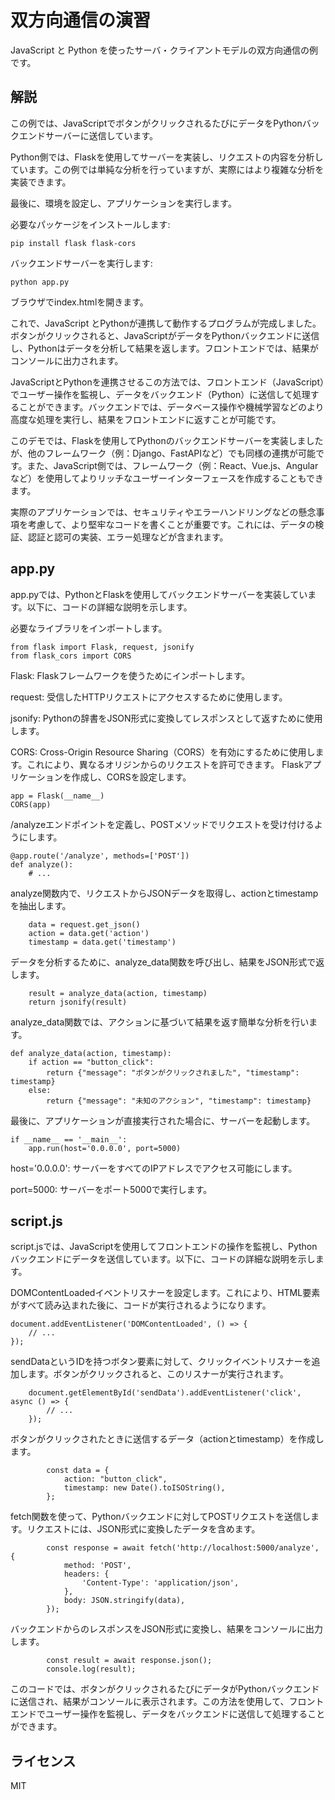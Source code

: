 # 双方向通信の演習

JavaScript と Python を使ったサーバ・クライアントモデルの双方向通信の例です。


## 解説

この例では、JavaScriptでボタンがクリックされるたびにデータをPythonバックエンドサーバーに送信しています。

Python側では、Flaskを使用してサーバーを実装し、リクエストの内容を分析しています。この例では単純な分析を行っていますが、実際にはより複雑な分析を実装できます。

最後に、環境を設定し、アプリケーションを実行します。

必要なパッケージをインストールします:

```
pip install flask flask-cors
```

バックエンドサーバーを実行します:

```
python app.py
```

ブラウザでindex.htmlを開きます。

これで、JavaScript とPythonが連携して動作するプログラムが完成しました。ボタンがクリックされると、JavaScriptがデータをPythonバックエンドに送信し、Pythonはデータを分析して結果を返します。フロントエンドでは、結果がコンソールに出力されます。

JavaScriptとPythonを連携させるこの方法では、フロントエンド（JavaScript）でユーザー操作を監視し、データをバックエンド（Python）に送信して処理することができます。バックエンドでは、データベース操作や機械学習などのより高度な処理を実行し、結果をフロントエンドに返すことが可能です。

このデモでは、Flaskを使用してPythonのバックエンドサーバーを実装しましたが、他のフレームワーク（例：Django、FastAPIなど）でも同様の連携が可能です。また、JavaScript側では、フレームワーク（例：React、Vue.js、Angularなど）を使用してよりリッチなユーザーインターフェースを作成することもできます。

実際のアプリケーションでは、セキュリティやエラーハンドリングなどの懸念事項を考慮して、より堅牢なコードを書くことが重要です。これには、データの検証、認証と認可の実装、エラー処理などが含まれます。


## app.py

app.pyでは、PythonとFlaskを使用してバックエンドサーバーを実装しています。以下に、コードの詳細な説明を示します。

必要なライブラリをインポートします。

```
from flask import Flask, request, jsonify
from flask_cors import CORS
```

Flask: Flaskフレームワークを使うためにインポートします。

request: 受信したHTTPリクエストにアクセスするために使用します。

jsonify: Pythonの辞書をJSON形式に変換してレスポンスとして返すために使用します。

CORS: Cross-Origin Resource Sharing（CORS）を有効にするために使用します。これにより、異なるオリジンからのリクエストを許可できます。
Flaskアプリケーションを作成し、CORSを設定します。

```
app = Flask(__name__)
CORS(app)
```

/analyzeエンドポイントを定義し、POSTメソッドでリクエストを受け付けるようにします。

```
@app.route('/analyze', methods=['POST'])
def analyze():
    # ...
```

analyze関数内で、リクエストからJSONデータを取得し、actionとtimestampを抽出します。

```
    data = request.get_json()
    action = data.get('action')
    timestamp = data.get('timestamp')
```

データを分析するために、analyze_data関数を呼び出し、結果をJSON形式で返します。

```
    result = analyze_data(action, timestamp)
    return jsonify(result)
```

analyze_data関数では、アクションに基づいて結果を返す簡単な分析を行います。

```
def analyze_data(action, timestamp):
    if action == "button_click":
        return {"message": "ボタンがクリックされました", "timestamp": timestamp}
    else:
        return {"message": "未知のアクション", "timestamp": timestamp}
```

最後に、アプリケーションが直接実行された場合に、サーバーを起動します。

```
if __name__ == '__main__':
    app.run(host='0.0.0.0', port=5000)
```

host='0.0.0.0': サーバーをすべてのIPアドレスでアクセス可能にします。

port=5000: サーバーをポート5000で実行します。

## script.js

script.jsでは、JavaScriptを使用してフロントエンドの操作を監視し、Pythonバックエンドにデータを送信しています。以下に、コードの詳細な説明を示します。

DOMContentLoadedイベントリスナーを設定します。これにより、HTML要素がすべて読み込まれた後に、コードが実行されるようになります。

```
document.addEventListener('DOMContentLoaded', () => {
    // ...
});
```

sendDataというIDを持つボタン要素に対して、クリックイベントリスナーを追加します。ボタンがクリックされると、このリスナーが実行されます。

```
    document.getElementById('sendData').addEventListener('click', async () => {
        // ...
    });
```

ボタンがクリックされたときに送信するデータ（actionとtimestamp）を作成します。

```
        const data = {
            action: "button_click",
            timestamp: new Date().toISOString(),
        };
```

fetch関数を使って、Pythonバックエンドに対してPOSTリクエストを送信します。リクエストには、JSON形式に変換したデータを含めます。

```
        const response = await fetch('http://localhost:5000/analyze', {
            method: 'POST',
            headers: {
                'Content-Type': 'application/json',
            },
            body: JSON.stringify(data),
        });
```

バックエンドからのレスポンスをJSON形式に変換し、結果をコンソールに出力します。

```
        const result = await response.json();
        console.log(result);
```

このコードでは、ボタンがクリックされるたびにデータがPythonバックエンドに送信され、結果がコンソールに表示されます。この方法を使用して、フロントエンドでユーザー操作を監視し、データをバックエンドに送信して処理することができます。


## ライセンス

MIT
